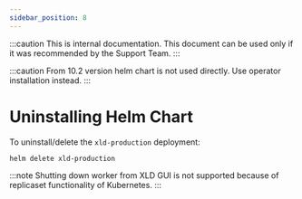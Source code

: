 ```yaml
---
sidebar_position: 8
---
```


:::caution
This is internal documentation. This document can be used only if it was recommended by the Support Team.
:::

:::caution
From 10.2 version helm chart is not used directly. Use operator installation instead.
:::

# Uninstalling Helm Chart

To uninstall/delete the `xld-production` deployment:
```bash
helm delete xld-production
```

:::note
Shutting down worker from XLD GUI is not supported because of replicaset functionality of Kubernetes.
:::
